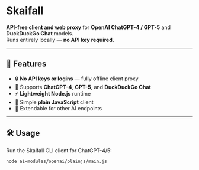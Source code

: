 # Skaifall

**API-free client and web proxy** for **OpenAI ChatGPT-4 / GPT-5** and **DuckDuckGo Chat** models.  
Runs entirely locally — **no API key required.**

---

## 🚀 Features

- 🔒 **No API keys or logins** — fully offline client proxy  
- 🤖 Supports **ChatGPT-4**, **GPT-5**, and **DuckDuckGo Chat**  
- ⚡ **Lightweight Node.js** runtime  
- 🧩 Simple **plain JavaScript** client  
- 🧠 Extendable for other AI endpoints

---

## 🛠️ Usage

Run the Skaifall CLI client for ChatGPT-4/5:

```bash
node ai-modules/openai/plainjs/main.js
